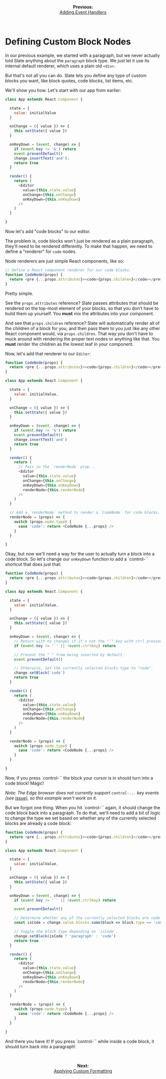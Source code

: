 
<br/>
<p align="center"><strong>Previous:</strong><br/><a href="./adding-event-handlers.md">Adding Event Handlers</a></p>
<br/>

# Defining Custom Block Nodes

In our previous example, we started with a paragraph, but we never actually told Slate anything about the `paragraph` block type. We just let it use its internal default renderer, which uses a plain old `<div>`.

But that's not all you can do. Slate lets you define any type of custom blocks you want, like block quotes, code blocks, list items, etc.

We'll show you how. Let's start with our app from earlier:

```js
class App extends React.Component {

  state = {
    value: initialValue
  }

  onChange = ({ value }) => {
    this.setState({ value })
  }

  onKeyDown = (event, change) => {
    if (event.key != '&') return
    event.preventDefault()
    change.insertText('and');
    return true
  }

  render() {
    return (
      <Editor
        value={this.state.value}
        onChange={this.onChange}
        onKeyDown={this.onKeyDown}
      />
    )
  }

}
```

Now let's add "code blocks" to our editor.

The problem is, code blocks won't just be rendered as a plain paragraph, they'll need to be rendered differently. To make that happen, we need to define a "renderer" for `code` nodes.

Node renderers are just simple React components, like so:

```js
// Define a React component renderer for our code blocks.
function CodeNode(props) {
  return <pre {...props.attributes}><code>{props.children}</code></pre>
}
```

Pretty simple.

See the `props.attributes` reference? Slate passes attributes that should be rendered on the top-most element of your blocks, so that you don't have to build them up yourself. You **must** mix the attributes into your component.

And see that `props.children` reference? Slate will automatically render all of the children of a block for you, and then pass them to you just like any other React component would, via `props.children`. That way you don't have to muck around with rendering the proper text nodes or anything like that. You **must** render the children as the lowest leaf in your component.

Now, let's add that renderer to our `Editor`:

```js
function CodeNode(props) {
  return <pre {...props.attributes}><code>{props.children}</code></pre>
}

class App extends React.Component {

  state = {
    value: initialValue,
  }

  onChange = ({ value }) => {
    this.setState({ value })
  }

  onKeyDown = (event, change) => {
    if (event.key != '&') return
    event.preventDefault()
    change.insertText('and')
    return true
  }

  render() {
    return (
      // Pass in the `renderNode` prop...
      <Editor
        value={this.state.value}
        onChange={this.onChange}
        onKeyDown={this.onKeyDown}
        renderNode={this.renderNode}
      />
    )
  }

  // Add a `renderNode` method to render a `CodeNode` for code blocks.
  renderNode = (props) => {
    switch (props.node.type) {
      case 'code': return <CodeNode {...props} />
    }
  }

}
```

Okay, but now we'll need a way for the user to actually turn a block into a code block. So let's change our `onKeyDown` function to add a `control-\`` shortcut that does just that:

```js
function CodeNode(props) {
  return <pre {...props.attributes}><code>{props.children}</code></pre>
}

class App extends React.Component {

  state = {
    value: initialValue,
  }

  onChange = ({ value }) => {
    this.setState({ value })
  }

  onKeyDown = (event, change) => {
    // Return with no changes if it's not the "`" key with ctrl pressed.
    if (event.key != '`' || !event.ctrlKey) return

    // Prevent the "`" from being inserted by default.
    event.preventDefault()

    // Otherwise, set the currently selected blocks type to "code".
    change.setBlock('code')
    return true
  }

  render() {
    return (
      <Editor
        value={this.state.value}
        onChange={this.onChange}
        onKeyDown={this.onKeyDown}
        renderNode={this.renderNode}
      />
    )
  }

  renderNode = (props) => {
    switch (props.node.type) {
      case 'code': return <CodeNode {...props} />
    }
  }

}
```

Now, if you press `control-\``  the block your cursor is in should turn into a code block! Magic!

*Note: The Edge browser does not currently support `control-...` key events (see [issue](https://developer.microsoft.com/en-us/microsoft-edge/platform/issues/742263/)), so this example won't work on it.*

But we forgot one thing. When you hit `control-\`` again, it should change the code block back into a paragraph. To do that, we'll need to add a bit of logic to change the type we set based on whether any of the currently selected blocks are already a code block:

```js
function CodeNode(props) {
  return <pre {...props.attributes}><code>{props.children}</code></pre>
}

class App extends React.Component {

  state = {
    value: initialValue,
  }

  onChange = ({ value }) => {
    this.setState({ value })
  }

  onKeyDown = (event, change) => {
    if (event.key != '`' || !event.ctrlKey) return

    event.preventDefault()

    // Determine whether any of the currently selected blocks are code blocks.
    const isCode = change.value.blocks.some(block => block.type == 'code')

    // Toggle the block type depending on `isCode`.
    change.setBlock(isCode ? 'paragraph' : 'code')
    return true
  }

  render() {
    return (
      <Editor
        value={this.state.value}
        onChange={this.onChange}
        onKeyDown={this.onKeyDown}
        renderNode={this.renderNode}
      />
    )
  }

  renderNode = (props) => {
    switch (props.node.type) {
      case 'code': return <CodeNode {...props} />
    }
  }

}
```

And there you have it! If you press `control-\`` while inside a code block, it should turn back into a paragraph!

<br/>
<p align="center"><strong>Next:</strong><br/><a href="./applying-custom-formatting.md">Applying Custom Formatting</a></p>
<br/>
